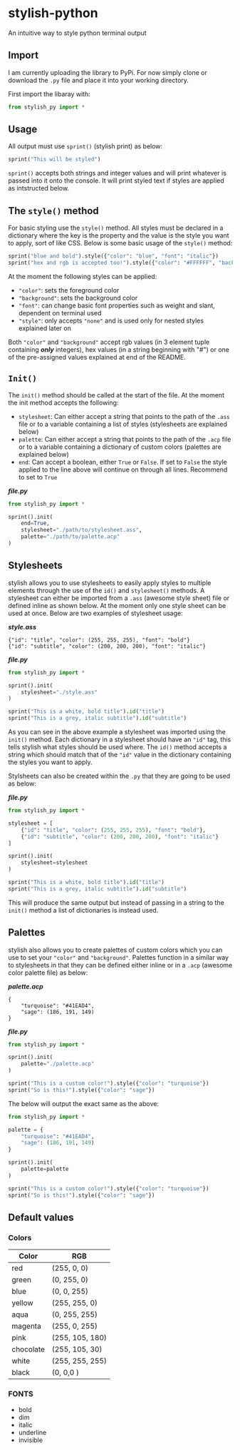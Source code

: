 # stylish-python
An intuitive way to style python terminal output

## Import

I am currently uploading the library to PyPi. For now simply clone or download the `.py` file and place it into your working directory.

First import the libaray with:
```python
from stylish_py import *
```

## Usage

All output must use `sprint()` (stylish print) as below:
```python
sprint("This will be styled")
```
`sprint()` accepts both strings and integer values and will print whatever is passed into it onto the console. It will print styled text if styles are applied as intstructed below.

## The `style()` method

For basic styling use the `style()` method. All styles must be declared in a dictionary where the key is the property and the value is the style you want to apply, sort of like CSS. Below is some basic usage of the `style()` method:
```python
sprint("blue and bold").style({"color": "blue", "font": "italic"})
sprint("hex and rgb is accepted too!").style({"color": "#FFFFFF", "background": (0,0,0)})
```

At the moment the following styles can be applied:
* `"color"`: sets the foreground color
* `"background"`: sets the background color
* `"font"`: can change basic font properties such as weight and slant, dependent on terminal used
* `"style"`: only accepts `"none"` and is used only for nested styles explained later on

Both `"color"` and `"background"` accept rgb values (in 3 element tuple containing ***only*** integers), hex values (in a string beginning with "#") or one of the pre-assigned values explained at end of the README.

## `Init()`

The `init()` method should be called at the start of the file. At the moment the init method accepts the following:
* `stylesheet`: Can either accept a string that points to the path of the `.ass` file or to a variable containing a list of styles (stylesheets are explained below)
* `palette`: Can either accept a string that points to the path of the `.acp` file or to a variable containing a dictionary of custom colors (palettes are explained below)
* `end`: Can accept a boolean, either `True` or `False`. If set to `False` the style applied to the line above will continue on through all lines. Recommend to set to `True`

***file.py***
```python
from stylish_py import *

sprint().init(
    end=True,
    stylesheet="./path/to/stylesheet.ass",
    palette="./path/to/palette.acp"
)
```

## Stylesheets

stylish allows you to use stylesheets to easily apply styles to multiple elements through the use of the `id()` and `stylesheet()` methods. A stylesheet can either be imported from a `.ass` (awesome style sheet) file or defined inline as shown below. At the moment only one style sheet can be used at once. Below are two examples of stylesheet usage:

***style.ass***
```
{"id": "title", "color": (255, 255, 255), "font": "bold"}
{"id": "subtitle", "color": (200, 200, 200), "font": "italic"}
```

***file.py***
```python
from stylish_py import *

sprint().init(
    stylesheet="./style.ass"
)

sprint("This is a white, bold title").id("title")
sprint("This is a grey, italic subtitle").id("subtitle")
```

As you can see in the above example a stylesheet was imported using the `init()` method. Each dictionary in a stylesheet should have an `"id"` tag, this tells stylish what styles should be used where. The `id()` method accepts a string which should match that of the `"id"` value in the dictionary containing the styles you want to apply.

Stylsheets can also be created within the `.py` that they are going to be used as below:

***file.py***
```python
from stylish_py import *

stylesheet = [
    {"id": "title", "color": (255, 255, 255), "font": "bold"},
    {"id": "subtitle", "color": (200, 200, 200), "font": "italic"}
]

sprint().init(
    stylesheet=stylesheet
)

sprint("This is a white, bold title").id("title")
sprint("This is a grey, italic subtitle").id("subtitle")
```

This will produce the same output but instead of passing in a string to the `init()` method a list of dictionaries is instead used.

## Palettes

stylish also allows you to create palettes of custom colors which you can use to set your `"color"` and `"background"`. Palettes function in a similar way to stylesheets in that they can be defined either inline or in a `.acp` (awesome color palette file) as below:

***palette.acp***
```
{
    "turquoise": "#41EAD4",
    "sage": (186, 191, 149)
}
```

***file.py***
```python
from stylish_py import *

sprint().init(
    palette="./palette.acp"
)

sprint("This is a custom color!").style({"color": "turquoise"})
sprint("So is this!").style({"color": "sage"})
```

The below will output the exact same as the above:

```python
from stylish_py import *

palette = {
    "turquoise": "#41EAD4",
    "sage": (186, 191, 149)
}

sprint().init(
    palette=palette
)

sprint("This is a custom color!").style({"color": "turquoise"})
sprint("So is this!").style({"color": "sage"})
```

## Default values

### Colors

Color | RGB
--- | ---
red | (255, 0, 0)
green | (0, 255, 0)
blue | (0, 0, 255)
yellow | (255, 255, 0)
aqua | (0, 255, 255)
magenta | (255, 0, 255)
pink | (255, 105, 180)
chocolate | (255, 105, 30)
white | (255, 255, 255)
black | (0, 0,0 )

### FONTS

* bold
* dim
* italic
* underline
* invisible
